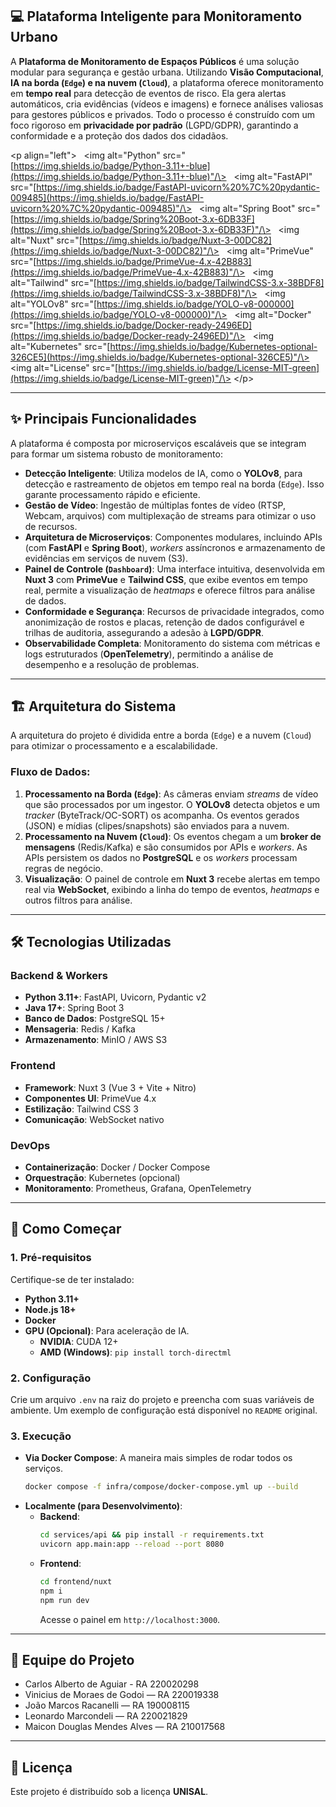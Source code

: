 ## 💻 Plataforma Inteligente para Monitoramento Urbano

A **Plataforma de Monitoramento de Espaços Públicos** é uma solução modular para segurança e gestão urbana. Utilizando **Visão Computacional**, **IA na borda (`Edge`) e na nuvem (`Cloud`)**, a plataforma oferece monitoramento em **tempo real** para detecção de eventos de risco. Ela gera alertas automáticos, cria evidências (vídeos e imagens) e fornece análises valiosas para gestores públicos e privados. Todo o processo é construído com um foco rigoroso em **privacidade por padrão** (LGPD/GDPR), garantindo a conformidade e a proteção dos dados dos cidadãos.

\<p align="left"\>
  \<img alt="Python" src="[https://img.shields.io/badge/Python-3.11+-blue](https://img.shields.io/badge/Python-3.11+-blue)"/\>
  \<img alt="FastAPI" src="[https://img.shields.io/badge/FastAPI-uvicorn%20%7C%20pydantic-009485](https://img.shields.io/badge/FastAPI-uvicorn%20%7C%20pydantic-009485)"/\>
  \<img alt="Spring Boot" src="[https://img.shields.io/badge/Spring%20Boot-3.x-6DB33F](https://img.shields.io/badge/Spring%20Boot-3.x-6DB33F)"/\>
  \<img alt="Nuxt" src="[https://img.shields.io/badge/Nuxt-3-00DC82](https://img.shields.io/badge/Nuxt-3-00DC82)"/\>
  \<img alt="PrimeVue" src="[https://img.shields.io/badge/PrimeVue-4.x-42B883](https://img.shields.io/badge/PrimeVue-4.x-42B883)"/\>
  \<img alt="Tailwind" src="[https://img.shields.io/badge/TailwindCSS-3.x-38BDF8](https://img.shields.io/badge/TailwindCSS-3.x-38BDF8)"/\>
  \<img alt="YOLOv8" src="[https://img.shields.io/badge/YOLO-v8-000000](https://img.shields.io/badge/YOLO-v8-000000)"/\>
  \<img alt="Docker" src="[https://img.shields.io/badge/Docker-ready-2496ED](https://img.shields.io/badge/Docker-ready-2496ED)"/\>
  \<img alt="Kubernetes" src="[https://img.shields.io/badge/Kubernetes-optional-326CE5](https://img.shields.io/badge/Kubernetes-optional-326CE5)"/\>
  \<img alt="License" src="[https://img.shields.io/badge/License-MIT-green](https://img.shields.io/badge/License-MIT-green)"/\>
\</p\>

-----

## ✨ Principais Funcionalidades

A plataforma é composta por microserviços escaláveis que se integram para formar um sistema robusto de monitoramento:

  * **Detecção Inteligente**: Utiliza modelos de IA, como o **YOLOv8**, para detecção e rastreamento de objetos em tempo real na borda (`Edge`). Isso garante processamento rápido e eficiente.
  * **Gestão de Vídeo**: Ingestão de múltiplas fontes de vídeo (RTSP, Webcam, arquivos) com multiplexação de streams para otimizar o uso de recursos.
  * **Arquitetura de Microserviços**: Componentes modulares, incluindo APIs (com **FastAPI** e **Spring Boot**), *workers* assíncronos e armazenamento de evidências em serviços de nuvem (S3).
  * **Painel de Controle (`Dashboard`)**: Uma interface intuitiva, desenvolvida em **Nuxt 3** com **PrimeVue** e **Tailwind CSS**, que exibe eventos em tempo real, permite a visualização de *heatmaps* e oferece filtros para análise de dados.
  * **Conformidade e Segurança**: Recursos de privacidade integrados, como anonimização de rostos e placas, retenção de dados configurável e trilhas de auditoria, assegurando a adesão à **LGPD/GDPR**.
  * **Observabilidade Completa**: Monitoramento do sistema com métricas e logs estruturados (**OpenTelemetry**), permitindo a análise de desempenho e a resolução de problemas.

-----

## 🏗️ Arquitetura do Sistema

A arquitetura do projeto é dividida entre a borda (`Edge`) e a nuvem (`Cloud`) para otimizar o processamento e a escalabilidade.

### Fluxo de Dados:

1.  **Processamento na Borda (`Edge`)**: As câmeras enviam *streams* de vídeo que são processados por um ingestor. O **YOLOv8** detecta objetos e um *tracker* (ByteTrack/OC-SORT) os acompanha. Os eventos gerados (JSON) e mídias (clipes/snapshots) são enviados para a nuvem.
2.  **Processamento na Nuvem (`Cloud`)**: Os eventos chegam a um **broker de mensagens** (Redis/Kafka) e são consumidos por APIs e *workers*. As APIs persistem os dados no **PostgreSQL** e os *workers* processam regras de negócio.
3.  **Visualização**: O painel de controle em **Nuxt 3** recebe alertas em tempo real via **WebSocket**, exibindo a linha do tempo de eventos, *heatmaps* e outros filtros para análise.

-----

## 🛠️ Tecnologias Utilizadas

### Backend & Workers

  * **Python 3.11+**: FastAPI, Uvicorn, Pydantic v2
  * **Java 17+**: Spring Boot 3
  * **Banco de Dados**: PostgreSQL 15+
  * **Mensageria**: Redis / Kafka
  * **Armazenamento**: MinIO / AWS S3

### Frontend

  * **Framework**: Nuxt 3 (Vue 3 + Vite + Nitro)
  * **Componentes UI**: PrimeVue 4.x
  * **Estilização**: Tailwind CSS 3
  * **Comunicação**: WebSocket nativo

### DevOps

  * **Containerização**: Docker / Docker Compose
  * **Orquestração**: Kubernetes (opcional)
  * **Monitoramento**: Prometheus, Grafana, OpenTelemetry

-----

## 🚀 Como Começar

### 1\. Pré-requisitos

Certifique-se de ter instalado:

  * **Python 3.11+**
  * **Node.js 18+**
  * **Docker**
  * **GPU (Opcional)**: Para aceleração de IA.
      * **NVIDIA**: CUDA 12+
      * **AMD (Windows)**: `pip install torch-directml`

### 2\. Configuração

Crie um arquivo `.env` na raiz do projeto e preencha com suas variáveis de ambiente. Um exemplo de configuração está disponível no `README` original.

### 3\. Execução

  * **Via Docker Compose**: A maneira mais simples de rodar todos os serviços.
    ```bash
    docker compose -f infra/compose/docker-compose.yml up --build
    ```
  * **Localmente (para Desenvolvimento)**:
      * **Backend**:
        ```bash
        cd services/api && pip install -r requirements.txt
        uvicorn app.main:app --reload --port 8080
        ```
      * **Frontend**:
        ```bash
        cd frontend/nuxt
        npm i
        npm run dev
        ```
        Acesse o painel em `http://localhost:3000`.

-----

## 👤 Equipe do Projeto

  * Carlos Alberto de Aguiar - RA 220020298
  * Vinicius de Moraes de Godoi — RA 220019338
  * João Marcos Racanelli — RA 190008115
  * Leonardo Marcondeli — RA 220021829
  * Maicon Douglas Mendes Alves — RA 210017568

-----

## 📜 Licença

Este projeto é distribuído sob a licença **UNISAL**.